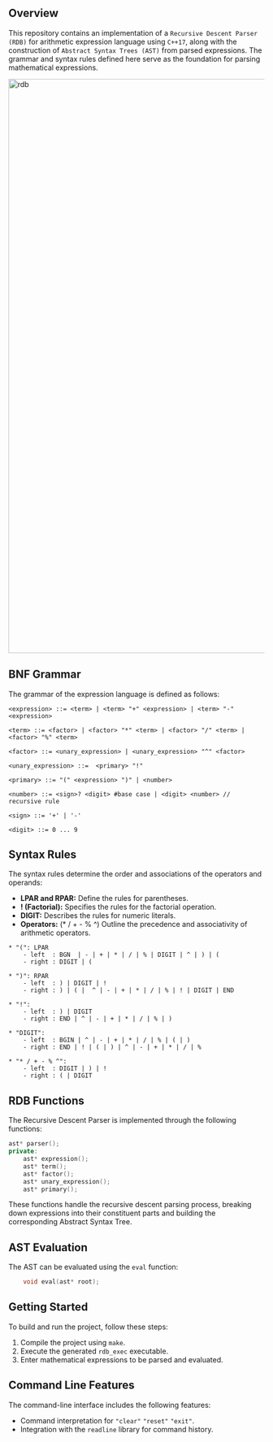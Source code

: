 ## Overview

This repository contains an implementation of a ```Recursive Descent Parser (RDB)``` for arithmetic expression language using ```C++17```, along with the construction of ```Abstract Syntax Trees (AST)``` from parsed expressions. The grammar and syntax rules defined here serve as the foundation for parsing mathematical expressions.

<img width="1131" alt="rdb" src="https://github.com/joseph-el/AST_Recursive-Descent-Parser/assets/80905157/b19edb19-c97e-4d5b-82f3-6389e59dc4d2">

## BNF Grammar

The grammar of the expression language is defined as follows:

```plaintext
<expression> ::= <term> | <term> "+" <expression> | <term> "-" <expression>

<term> ::= <factor> | <factor> "*" <term> | <factor> "/" <term> | <factor> "%" <term>

<factor> ::= <unary_expression> | <unary_expression> "^" <factor>

<unary_expression> ::=  <primary> "!"

<primary> ::= "(" <expression> ")" | <number>

<number> ::= <sign>? <digit> #base case | <digit> <number> // recursive rule

<sign> ::= '+' | '-'

<digit> ::= 0 ... 9
```

## Syntax Rules

The syntax rules determine the order and associations of the operators and operands:

- **LPAR and RPAR:** Define the rules for parentheses.
- **! (Factorial):** Specifies the rules for the factorial operation.
- **DIGIT:** Describes the rules for numeric literals.
- **Operators:** (* / + - % ^) Outline the precedence and associativity of arithmetic operators.

```plaintext
* "(": LPAR
    - left  : BGN  | - | + | * | / | % | DIGIT | ^ | ) | (
    - right : DIGIT | (

* ")": RPAR
    - left  : ) | DIGIT | !
    - right : ) | ( |  ^ | - | + | * | / | % | ! | DIGIT | END

* "!":
    - left  : ) | DIGIT
    - right : END | ^ | - | + | * | / | % | )

* "DIGIT":
    - left  : BGIN | ^ | - | + | * | / | % | ( | )
    - right : END | ! | ( | ) | ^ | - | + | * | / | %

* "* / + - % ^":
    - left  : DIGIT | ) | !
    - right : ( | DIGIT
```

## RDB Functions

The Recursive Descent Parser is implemented through the following functions:

```cpp
ast* parser();
private:
    ast* expression();
    ast* term();
    ast* factor();
    ast* unary_expression();
    ast* primary();
```

These functions handle the recursive descent parsing process, breaking down expressions into their constituent parts and building the corresponding Abstract Syntax Tree.

## AST Evaluation

The AST can be evaluated using the `eval` function:

```cpp
    void eval(ast* root);
```

## Getting Started

To build and run the project, follow these steps:

1. Compile the project using `make`.
2. Execute the generated `rdb_exec` executable.
3. Enter mathematical expressions to be parsed and evaluated.

## Command Line Features

The command-line interface includes the following features:

- Command interpretation for `"clear"` `"reset"` `"exit"`.
- Integration with the `readline` library for command history.

